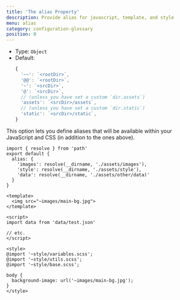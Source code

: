 ```yaml
---
title: 'The alias Property'
description: Provide alias for javascript, template, and style
menu: alias
category: configuration-glossary
position: 0
---
```


- Type: `Object`
- Default:
  ```js
  {
    '~~': `<rootDir>`,
    '@@': `<rootDir>`,
    '~': `<srcDir>`,
    '@': `<srcDir>`,
    // (unless you have set a custom `dir.assets`)
    'assets': `<srcDir>/assets`,
    // (unless you have set a custom `dir.static`)
    'static': `<srcDir>/static`,
  }
  ```

This option lets you define aliases that will be available within your JavaScript and CSS (in addition to the ones above).

```js{}[nuxt.config.js]
import { resolve } from 'path'
export default {
  alias: {
    'images': resolve(__dirname, './assets/images'),
    'style': resolve(__dirname, './assets/style'),
    'data': resolve(__dirname, './assets/other/data)'
  }
}
```

```html{}[components/example.vue]
<template>
  <img src="~images/main-bg.jpg">
</template>

<script>
import data from 'data/test.json'

// etc.
</script>

<style>
@import '~style/variables.scss';
@import '~style/utils.scss';
@import '~style/base.scss';

body {
  background-image: url('~images/main-bg.jpg');
}
</style>
```
